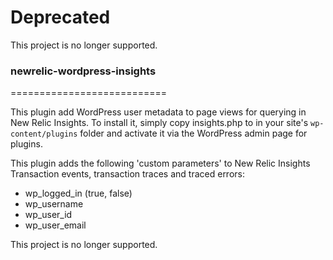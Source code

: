 # Deprecated

This project is no longer supported.

### newrelic-wordpress-insights

===========================

This plugin add WordPress user metadata to page views for querying in New Relic Insights. To install it, simply copy insights.php to in your site's `wp-content/plugins` folder and activate it via the WordPress admin page for plugins. 

This plugin adds the following 'custom parameters' to New Relic Insights Transaction events, transaction traces and traced errors:
* wp_logged_in (true, false)
* wp_username
* wp_user_id
* wp_user_email

This project is no longer supported.
